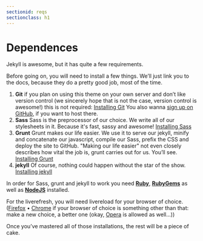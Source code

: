 ```yaml
---
sectionid: reqs
sectionclass: h1
---
```

# Dependences

Jekyll is awesome, but it has quite a few requirements.

Before going on, you will need to install a few things. We’ll just link you to the docs, because they do a pretty good job, most of the time.

1. **Git**
   if you plan on using this theme on your own server and don’t like version control (we sincerely hope that is not the case, version control is awesome!) this is not required:
   [Installing Git](http://git-scm.com/book/en/v2/Getting-Started-Installing-Git)
   You also wanna [sign up on GitHub](https://github.com/), if you want to host there. 
1. **Sass**
   Sass is the preprocessor of our choice. We write all of our stylesheets in it. Because it's fast, sassy and awesome!
   [Installing Sass](http://sass-lang.com/install)
1. **Grunt**
   Grunt makes our life easier. We use it to serve our jekyll, minify and concatenate our javascript, compile our Sass, prefix the CSS and deploy the site to GitHub. "Making our life easier" not even closely describes how vital the job is, grunt carries out for us. You’ll see.
   [Installing Grunt](http://gruntjs.com/getting-started)
1. **jekyll**
   Of course, nothing could happen without the star of the show.
   [Installing jekyll](http://jekyllrb.com/docs/installation/)

In order for Sass, grunt and jekyll to work you need [**Ruby**](https://www.ruby-lang.org/en/downloads/), [**RubyGems**](https://rubygems.org/pages/download) as well as [**NodeJS**](http://nodejs.org/) installed.

For the liverefresh, you will need livereload for your browser of choice. ([Firefox](https://addons.mozilla.org/en-US/firefox/addon/livereload/?src=userprofile) &bull; [Chrome](https://chrome.google.com/webstore/detail/livereload/jnihajbhpnppcggbcgedagnkighmdlei) if your browser of choice is something other than that: make a new choice, a better one (okay, [Opera](https://addons.opera.com/de/extensions/details/livereload-201-beta/?display=en) is allowed as well...))

Once you’ve mastered all of those installations, the rest will be a piece of cake.